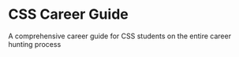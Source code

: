# CSS Career Guide
A comprehensive career guide for CSS students on the entire career hunting process
